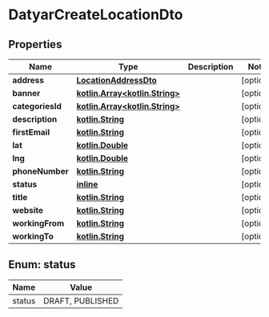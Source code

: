 # DatyarCreateLocationDto

## Properties
Name | Type | Description | Notes
------------ | ------------- | ------------- | -------------
**address** | [**LocationAddressDto**](LocationAddressDto.md) |  |  [optional]
**banner** | [**kotlin.Array&lt;kotlin.String&gt;**](.md) |  |  [optional]
**categoriesId** | [**kotlin.Array&lt;kotlin.String&gt;**](.md) |  |  [optional]
**description** | [**kotlin.String**](.md) |  |  [optional]
**firstEmail** | [**kotlin.String**](.md) |  |  [optional]
**lat** | [**kotlin.Double**](.md) |  |  [optional]
**lng** | [**kotlin.Double**](.md) |  |  [optional]
**phoneNumber** | [**kotlin.String**](.md) |  |  [optional]
**status** | [**inline**](#StatusEnum) |  |  [optional]
**title** | [**kotlin.String**](.md) |  |  [optional]
**website** | [**kotlin.String**](.md) |  |  [optional]
**workingFrom** | [**kotlin.String**](.md) |  |  [optional]
**workingTo** | [**kotlin.String**](.md) |  |  [optional]

<a name="StatusEnum"></a>
## Enum: status
Name | Value
---- | -----
status | DRAFT, PUBLISHED
